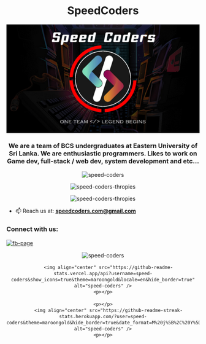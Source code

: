 <h1 align="center">SpeedCoders</h1>

<center><img align="center" src="banner.jpg" alt="banner" /></center>

<h3 align="center">
  We are a team of BCS undergraduates at Eastern University of Sri Lanka. 
  We are enthusiastic programmers. Likes to work on
  Game dev, full-stack / web dev, system development and etc...
</h3>

<p></p><p></p>
<div align="center">
  <img src="https://komarev.com/ghpvc/?username=speed-coders&style=for-the-badge&color=ff69b4" alt="speed-coders" />
</div>
<p></p><p></p>

<div align="center">
<img src="https://github-profile-trophy.vercel.app/?username=speed-coders&theme=juicyfresh&title=Commits,Followers,Repositories,Stars&margin-w=10&margin-h=10&no-bg=true&no-frame=true&column=4" alt="speed-coders-thropies" />
</div>
<p></p><p></p>
<div align="center">
<img src="https://github-profile-trophy.vercel.app/?username=speed-coders&theme=juicyfresh&title=Issues,PullRequest&margin-w=10&margin-h=10&no-bg=true&no-frame=true&column=2" alt="speed-coders-thropies" />
</div>

- 📫 Reach us at: **speedcoders.com@gmail.com**

<h3 align="left">Connect with us:</h3>
<p align="left">
<a href="https://fb.com/facebook.com/SpeedCoders" target="blank"><img align="center" src="https://raw.githubusercontent.com/rahuldkjain/github-profile-readme-generator/master/src/images/icons/Social/facebook.svg" alt="fb-page" height="30" width="40" /></a>
</p>


<div align="center">
	<p></p>
		<img align="center" src="https://github-readme-stats.vercel.app/api/top-langs?username=speed-coders&show_icons=true&theme=maroongold&locale=en&layout=compact&hide_border=true" alt="speed-coders" />    
	<p></p>

		<img align="center" src="https://github-readme-stats.vercel.app/api?username=speed-coders&show_icons=true&theme=maroongold&locale=en&hide_border=true" alt="speed-coders" />
	<p></p>

	<p></p>
		<img align="center" src="https://github-readme-streak-stats.herokuapp.com/?user=speed-coders&theme=maroongold&hide_border=true&date_format=M%20j%5B%2C%20Y%5D" alt="speed-coders" />
	<p></p>
</div>
